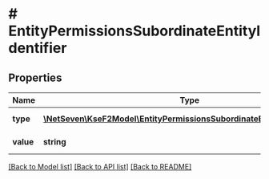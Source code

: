 # # EntityPermissionsSubordinateEntityIdentifier

## Properties

Name | Type | Description | Notes
------------ | ------------- | ------------- | -------------
**type** | [**\NetSeven\KseF2Model\EntityPermissionsSubordinateEntityIdentifierType**](EntityPermissionsSubordinateEntityIdentifierType.md) | Typ identyfikatora. |
**value** | **string** | Wartość identyfikatora. |

[[Back to Model list]](../../README.md#models) [[Back to API list]](../../README.md#endpoints) [[Back to README]](../../README.md)
